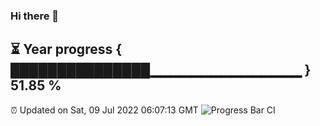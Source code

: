 ### Hi there 👋
⏳ Year progress { ███████████████▁▁▁▁▁▁▁▁▁▁▁▁▁▁▁ } 51.85 %
---
⏰ Updated on Sat, 09 Jul 2022 06:07:13 GMT
![Progress Bar CI](https://github.com/Moyi321/Moyi321/workflows/Progress%20Bar%20CI/badge.svg)
